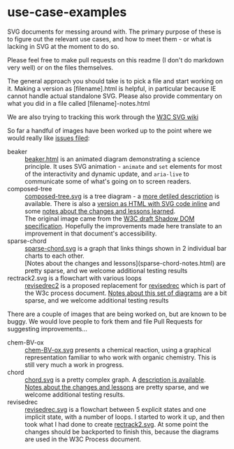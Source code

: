 # use-case-examples
SVG documents for messing around with. The primary purpose of these is to figure out the relevant use cases, 
and how to meet them - or what is lacking in SVG at the moment to do so.

Please feel free to make pull requests on this readme (I don't do markdown very well) or on the files themselves.

The general approach you should take is to pick a file and start working on it. Making a version as [filename].html is helpful, in particular because IE cannot handle actual standalone SVG. Please also provide commentary on what you did in a file called [filename]-notes.html

We are also trying to tracking this work through the [W3C SVG wiki](https://www.w3.org/wiki/SVG_Accessibility)

So far a handful of images have been worked up to the point where we would really like <a href="http://github.com/SVG-access-W3CG/use-case-examples/issues">issues filed</a>:

<dl>
 <dt>beaker</dt>
 <dd><a href="beaker.html">beaker.html</a> is an animated diagram demonstrating a science principle. It uses SVG animation - <code>animate</code> and <code>set</code> elements for most of the interactivity and dynamic update, and <code>aria-live</code> to communicate some of what's going on to screen readers.</dd>
 <dt>composed-tree</dt>
  <dd><a href="composed-tree.svg">composed-tree.svg</a> is a tree diagram - a <a href="composed-tree-desc.html">more detiled description</a> is available. There is also a <a href="composed-tree.html">version as HTML with SVG code inline</a> and some <a href="composed-tree-notes.html">notes about the changes and lessons learned</a>.</dd>
  <dd>The original image came from the <a href="https://w3c.github.io/webcomponents/spec/shadow">W3C draft Shadow DOM specification</a>. Hopefully the improvements made here translate to an improvement in that document's accessibility.</dd>
 <dt>sparse-chord</dt>
  <dd><a href="sparse-chord.svg">sparse-chord.svg</a> is a graph that links things shown in 2 individual bar charts to each other.</dd>
  <dd>[Notes about the changes and lessons](sparse-chord-notes.html) are pretty sparse, and we welcome additional testing results</dd>
 <dt>rectrack2.svg is a flowchart with various loops</dt>
  <dd><a href="revisedrec2.svg">revisedrec2</a> is a proposed replacement for <a href="revisedrec.svg">revisedrec</a> which is part of the W3c process document. <a href="rectrack-notes.html">Notes about this set of diagrams</a> are a bit sparse, and we welcome additional testing results</dd>
</dl>

There are a couple of images that are being worked on, but are known to be buggy. We would love people to fork them and file Pull Requests for suggesting improvements...
<dl>
 <dt>chem-BV-ox</dt>
  <dd><a href="chem-BV-ox.svg">chem-BV-ox.svg</a> presents a chemical reaction, using a graphical representation familiar to who work with organic chemistry. This is still very much a work in progress.</dd>
 <dt>chord</dt>
  <dd><a href="chord.svg">chord.svg</a> is a pretty complex graph. A <a href="https://www.w3.org/wiki/SVG_Accessibility/Cool_Graphs#uc-chord">description is available</a>.</dd>
  <dd><a href="chord-notes.html">Notes about the changes and lessons</a> are pretty sparse, and we welcome additional testing results.</dd>
 <dt>revisedrec</dt>
  <dd><a href="revisedrec.svg">revisedrec.svg</a> is a flowchart between 5 explicit states and one implicit state, with a number of loops. I started to work it up, and then took what I had done to create <a href="rectrack2.svg">rectrack2.svg</a>. At some point the changes should be backported to finish this, because the diagrams are used in the W3C Process document.</dd>
</dl>
